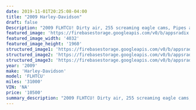 ```yaml
---
date: 2019-11-01T20:25:08-04:00
title: "2009 Harley-Davidson"
draft: false
Description: "2009 FLHTCU! Dirty air, 255 screaming eagle cams, Pipes and Road ready!!! Dont miss this one."
featured_image: 'https://firebasestorage.googleapis.com/v0/b/appsradix.appspot.com/o/images%2F20191024_150928.jpg?alt=media&token=b4c23bf5-1ceb-468a-b2e3-74d8c015b079'
featured_image_width: '4032'
featured_image_height: '1960'
structured_image1: 'https://firebasestorage.googleapis.com/v0/b/appsradix.appspot.com/o/images%2F20191024_150936.jpg?alt=media&token=072e9d99-e448-4d7b-bed1-0278e1665827'
structured_image2: 'https://firebasestorage.googleapis.com/v0/b/appsradix.appspot.com/o/images%2F20191024_150948.jpg?alt=media&token=5356bf02-58a8-4939-9453-ed554c2a90a0'
structured_image3: 'https://firebasestorage.googleapis.com/v0/b/appsradix.appspot.com/o/images%2F20191024_151004.jpg?alt=media&token=b70a0e58-c62a-41cb-b2f8-d4b1e49bd587'
year: '2009'
make: 'Harley-Davidson'
model: 'FLHTCU'
miles: '31000'
VIN: 'NA'
price: '10500'
summary_description: "2009 FLHTCU! Dirty air, 255 screaming eagle cams, Pipes and Road ready!!! Dont miss this one."
---
```


